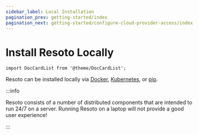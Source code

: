 ```yaml
---
sidebar_label: Local Installation
pagination_prev: getting-started/index
pagination_next: getting-started/configure-cloud-provider-access/index
---
```


# Install Resoto Locally

```mdx-code-block
import DocCardList from '@theme/DocCardList';
```

Resoto can be installed locally via [Docker](./docker.md), [Kubernetes](../kubernetes.md), or [pip](./pip.md).

:::info

Resoto consists of a number of distributed components that are intended to run 24/7 on a server. Running Resoto on a laptop will not provide a good user experience!

:::

<DocCardList />
